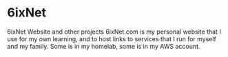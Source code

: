 # 6ixNet
6ixNet Website and other projects
6ixNet.com is my personal website that I use for my own learning, and to host links to services that I run for myself and my family.
Some is in my homelab, some is in my AWS account.

